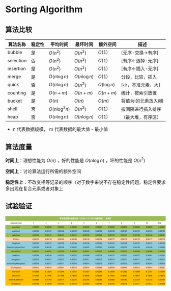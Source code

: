 # Sorting Algorithm

## 算法比较

| 算法名称   | 稳定性 | 平均时间 | 最坏时间 | 额外空间 | 描述              |
| --------- | ------ | -------- | -------- | -------- | ----------------- |
| bubble    | 是     | $O(n^2)$ | $O(n^2)$ | $O(1)$   | [无序-交换->有序] |
| selection | 否     | $O(n^2)$ | $O(n^2)$ | $O(1)$   | [有序<-选择-无序] |
| insertion | 是 | $O(n^2)$ | $O(n^2)$ | $O(1)$ | [有序<-插入-无序] |
| merge | 是 | $O(n \log n)$ | $O(n\log n)$ | $O(1)$ | 分段，比较，插入 |
| quick | 否 | $O(n \log n)$ | $O(n^2)$ | $O(\log n)$ | [小，基准元素，大] |
| counting | 是 | $O(n+m)$ | $O(n+m)$ | $O(n+m)$ | 统计，按索引放置 |
| bucket | 是 | $O(n)$ | $O(n)$ | $O(m)$ | 将值为i的元素放入i桶 |
| shell | 否 | $O(n \log ^2 n)$ | $O(n^2)$ | $O(1)$ | 按间隔进行插入排序 |
| heap | 否 | $O(n \log n)$ | $O(n \log n)$ | $O(1)$ | （最大堆，有序区） |

- n 代表数据规模， m 代表数据的最大值 - 最小值

## 算法度量

**时间上**：理想性能为 $O(n)$ ，好的性能是 $O(n\log n)$ ，坏的性能是 $O(n^2)$ 

**空间上**：讨论算法运行所需的额外空间

**稳定性上**：不改变相等记录的顺序（对于数字来说不存在稳定性问题，稳定性要求多出现在复合元素或者对象上

## 试验验证

![1565436742318](排序算法-比较.assets/1565436742318.png)